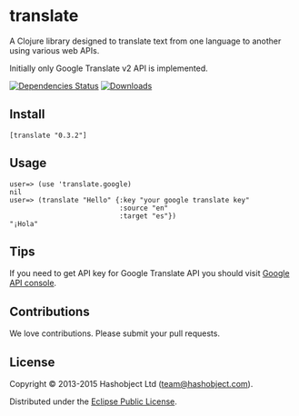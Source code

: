 # translate

A Clojure library designed to translate text from one language to another
using various web APIs.

Initially only Google Translate v2 API is implemented.

[![Dependencies Status](https://jarkeeper.com/hashobject/translate/status.svg)](http://jarkeeper.com/hashobject/translate)
[![Downloads](https://jarkeeper.com/hashobject/translate/downloads.svg)](https://jarkeeper.com/hashobject/translate)
## Install

```
[translate "0.3.2"]
```

## Usage

```
user=> (use 'translate.google)
nil
user=> (translate "Hello" {:key "your google translate key"
                           :source "en"
                           :target "es"})
"¡Hola"
```

## Tips

If you need to get API key for Google Translate API you should visit
[Google API console](https://code.google.com/apis/console/).

## Contributions

We love contributions. Please submit your pull requests.

## License

Copyright © 2013-2015 Hashobject Ltd (team@hashobject.com).

Distributed under the [Eclipse Public License](http://opensource.org/licenses/eclipse-1.0).
